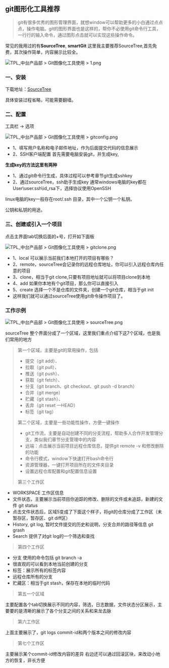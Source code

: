 ## git图形化工具推荐

> git有很多优秀的图形管理界面，就想window可以帮助更多的小白通过点点点，操作电脑。git的图形界面也是这样的，帮你不必使用git命令行工具，一行行的输入命令，通过图形点击就可以实现这些操作命令。

常见的我用过的有**SourceTree**, **smartGit**
这里我主要推荐SourceTree,首先免费，其次操作简单，内容展示比较全。

![TPL_中台产品部 > Git图像化工具使用 > 1.png](https://cdn.jsdelivr.net/gh/richLpf/pictures@main/gitbook/1639709636022sourcetree1.png)

### 一、安装

下载地址：[SourceTree](https://www.sourcetreeapp.com/)

具体安装过程省略，可能需要翻墙。

### 二、配置

工具栏 -> 选项

![TPL_中台产品部 > Git图像化工具使用 > gitconfig.png](https://cdn.jsdelivr.net/gh/richLpf/pictures@main/gitbook/1639709641194sourcetree2.png)

- 1、填写用户名称和电子邮件地址，作为后面提交代码的信息展示
- 2、SSH客户端配置
  首先需要电脑安装git，并生成key,

**生成key的方法这里有两种**

- 1、通过git命令行生成，具体过程可以参考章节git生成sshkey
- 2、通过sourceTree，ssh助手生成key
  通常windows电脑的key都在User\user.ssh\id_rsa下，选择协议使用OpenSSH

linux电脑的key一般存在root/.ssh 目录，其中一个公钥一个私钥。

公钥和私钥的用途。

### 三、创建或引入一个项目

点击主界面tab切换后面的+号，打开如下面板

![TPL_中台产品部 > Git图像化工具使用 > gitclone.png](https://cdn.jsdelivr.net/gh/richLpf/pictures@main/gitbook/1639709643893sourcetree3.png)

- 1、local 可以展示当前我们本地打开的项目有哪些？
- 2、remote，sourceTree会记录你的远程仓库地址，你可以引入远程仓库内任意的项目
- 3、clone，相当于git clone,只要有项目地址就可以将项目clone到本地
- 4、add 如果你本地有个git项目，那么你可以直接引入
- 5、create 选择一个不是仓库的文件夹，创建一个git仓库，相当于git init
- 这样我们就可以通过sourceTree使用git命令操作项目了。

### 工作示例

![TPL_中台产品部 > Git图像化工具使用 > sourceTree.png](https://cdn.jsdelivr.net/gh/richLpf/pictures@main/gitbook/1639709648769sourcetree4.png)

sourceTree 整个界面分成了一个区域，这里我们重点介绍下这7个区域，也是我们常用的地方

> 第一个区域，主要是git的常用操作，包括
>
> - 提交（git add）、
> - 拉取（git pull）、
> - 推送（git push）、
> - 获取（git fetch）、
> - 分支（git branch、git checkout、git push -d branch）
> - 合并（git merge）
> - 贮藏（git stash）、
> - 丢弃（git reset —HEAD）
> - 标签（git tag）
>
> 第二个区域，主要是一些功能性操作，方便一键操作
>
> - git工作流，主要是自动创建不同的分支流程，帮助多人合作开发管理分支，类似我们章节分支管理中的内容
> - 远端：点击展示当前项目远程仓库信息，提供git remote -v 和修改删除的功能
> - 命令行模式，window下快速打开bash命令行
> - 资源管理器，一键打开项目所在的文件夹目录
> - 设置远程仓库配置和git配置信息设置
>
> 第三个工作区

- WORKSPACE 工作区信息
- 文件状态，主要展示当前项目你追踪的修改、删除的文件或未追踪，新建的文件 git status
- 点击文件状态后，区域5变成了下面这个样子，将git的仓库分成了工作区（未暂存区，暂存区、git diff区）
- History, git log, 暂时文件提交的历史和说明，分支合并的路径等信息 git grash
- Search 提供了对git log的一个筛选和查找

> 第四个工作区

- 分支 使用的命令包括 git branch -a
- 很直观的可以看到本地当前创建的分支
- 标签：展示所有的标签内容
- 远程仓库所有的分支
- 贮藏区：相当于git stash，保存在本地的临时代码

> 第五一个区域

主要配置各个tab切换展示不同的内容，筛选，日志数据，文件状态分区展示，主要要的是清晰的展示了各个分支之间的关系和来龙去脉

> 第六工作区

上面主要展示了，git logs commit-id和两个版本之间的修改内容

> 第七个工作区

主要展示某个commit-id修改内容的差异
右边还可以通过回滚区块，来改动小地方的恢复，非长方便